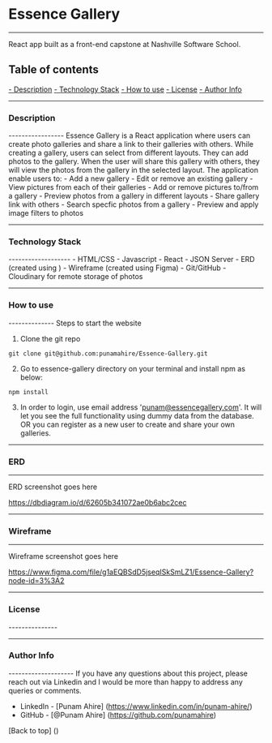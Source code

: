 # Essence Gallery
------------------
React app built as a front-end capstone at Nashville Software School.
## Table of contents

[- Description](#description-link)
[- Technology Stack](#technology-link)
[- How to use](#howToUse-link)
[- License](#license-link)
[- Author Info](#author-link)

-----------------
<h3 id="description-link">
Description
</h3>
-----------------
Essence Gallery is a React application where users can create photo galleries and share a link to their
galleries with others. 
While creating a gallery, users can select from different layouts. They can add photos to the gallery. When the user will share this gallery with others, they will view the photos from the gallery in the selected layout.
The application enable users to:
- Add a new gallery 
- Edit or remove an existing gallery
- View pictures from each of their galleries
- Add or remove pictures to/from a gallery
- Preview photos from a gallery in different layouts
- Share gallery link with others
- Search specfic photos from a gallery
- Preview and apply image filters to photos

----------------------
<h3 id="technology-link">
Technology Stack
</h3>
-------------------
- HTML/CSS
- Javascript
- React
- JSON Server
- ERD (created using )
- Wireframe (created using Figma)
- Git/GitHub
- Cloudinary for remote storage of photos

----------------------
<h3 id="howToUse-link">
How to use
</h3>
--------------
Steps to start the website

1. Clone the git repo
```
git clone git@github.com:punamahire/Essence-Gallery.git
```

2. Go to essence-gallery directory on your terminal and install npm as below:
```
npm install
```

3. In order to login, use email address 'punam@essencegallery.com'. It will let you see the full functionality using dummy data from the database. OR you can register as a new user to create and share your own galleries.

--------------------
### ERD 
-----------------
ERD screenshot goes here

https://dbdiagram.io/d/62605b341072ae0b6abc2cec

----------------
### Wireframe
----------------
Wireframe screenshot goes here


https://www.figma.com/file/g1aEQBSdD5jseqISkSmLZ1/Essence-Gallery?node-id=3%3A2

-------------------

<h3 id="license-link">
License
</h3>
---------------


-------------------
<h3 id="author-link">
Author Info
</h3>
--------------------
If you have any questions about this project, please reach out via Linkedin and I would be more than happy to address any queries or comments.

- LinkedIn - [Punam Ahire] (https://www.linkedin.com/in/punam-ahire/)
- GitHub - [@Punam Ahire] (https://github.com/punamahire)

[Back to top] ()
